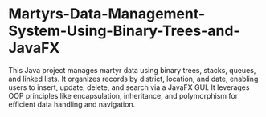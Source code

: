 # Martyrs-Data-Management-System-Using-Binary-Trees-and-JavaFX
This Java project manages martyr data using binary trees, stacks, queues, and linked lists. It organizes records by district, location, and date, enabling users to insert, update, delete, and search via a JavaFX GUI. It leverages OOP principles like encapsulation, inheritance, and polymorphism for efficient data handling and navigation.
